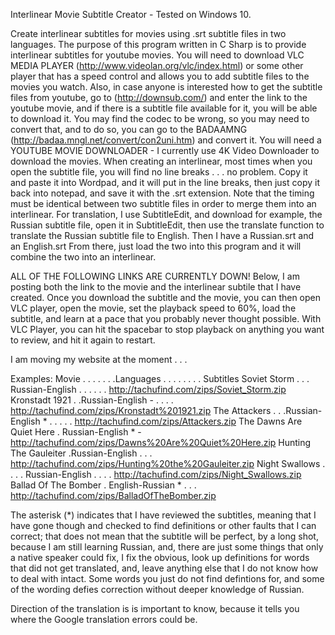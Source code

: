 Interlinear Movie Subtitle Creator - Tested on Windows 10. 

Create interlinear subtitles for movies using .srt subtitle files in two languages.  The purpose of this program written in C Sharp is to provide interlinear subtitles for youtube movies.   You will need to download VLC MEDIA PLAYER (http://www.videolan.org/vlc/index.html) or some other player that has a speed control and allows you to add subtitle files to the movies you watch.   Also, in case anyone is interested how to get the subtitle files from youtube, go to (http://downsub.com/) and enter the link to the youtube movie, and if there is a subtitle file available for it, you will be able to download it.  You may find the codec to be wrong, so you may need to convert that,  and to do so, you  can go to the BADAAMNG (http://badaa.mngl.net/convert/con2uni.htm) and convert it.  You will need a YOUTUBE MOVIE DOWNLOADER - I currently use 4K Video Downloader to download the movies. 
      When creating an interlinear, most times when you open the subtitle file, you will find no line breaks . . . no problem.  Copy it and paste it into Wordpad, and it will put in the line breaks, then just copy it back into notepad, and save it with the .srt extension.  Note that the timing must be identical between two subtitle files in order to merge them into an interlinear.  For translation, I use SubtitleEdit, and download for example, the Russian subtitle file, open it in SubtitleEdit, then use the translate function to translate the Russian subtitle file to English. Then I have a Russian.srt and an English.srt  From there, just load the two into this program and it will combine the two into an interlinear.

ALL OF THE FOLLOWING LINKS ARE CURRENTLY DOWN!
Below, I am posting both the link to the movie and the interlinear subtile that I have created.  Once you download the subtitle and the movie, you can then open VLC player, open the movie, set the playback speed to 60%, load the subtitle, and learn at a pace that you probably never thought possible.  With VLC Player, you can hit the spacebar to stop playback on anything you want to review, and hit it again to restart. 

I am moving my website at the moment . . . 

 Examples:
 Movie . . . . . . .Languages . . . .  . . . . Subtitles
 Soviet Storm . . . Russian-English . . . . . . http://tachufind.com/zips/Soviet_Storm.zip
 Kronstadt 1921  . .Russian-English -  . . . .  http://tachufind.com/zips/Kronstadt%201921.zip
 The Attackers . . .Russian-English * . . . . . http://tachufind.com/zips/Attackers.zip
 The Dawns Are Quiet Here . Russian-English * - http://tachufind.com/zips/Dawns%20Are%20Quiet%20Here.zip
 Hunting The Gauleiter  .Russian-English . . .  http://tachufind.com/zips/Hunting%20the%20Gauleiter.zip
 Night Swallows . . . . Russian-English . . . . http://tachufind.com/zips/Night_Swallows.zip
 Ballad Of The Bomber . English-Russian * . . . http://tachufind.com/zips/BalladOfTheBomber.zip

  The asterisk (*)  indicates that I have reviewed the subtitles, meaning that I have gone though and checked to find definitions or other faults that I can correct;  that does not mean that the subtitle will be perfect, by a long shot, because I am still learning Russian, and, there are just some things that only a native speaker could fix, I fix the obvious, look up definitions for words that did not get translated, and, leave anything else that I do not know how to deal with intact.  Some words you just do not find defintions for, and some of the wording defies correction without deeper knowledge of Russian.

  Direction of the translation is is important to know, because it tells you where the Google translation errors could be.
 
